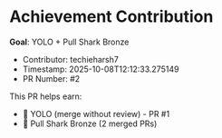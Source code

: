 # Achievement Contribution

**Goal**: YOLO + Pull Shark Bronze

- Contributor: techieharsh7
- Timestamp: 2025-10-08T12:12:33.275149
- PR Number: #2

This PR helps earn:
- 🎯 YOLO (merge without review) - PR #1
- 🦈 Pull Shark Bronze (2 merged PRs)
